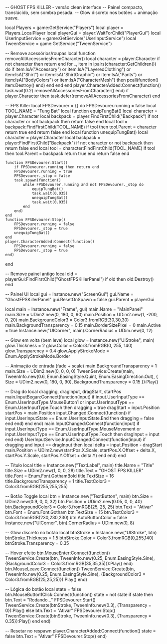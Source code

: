 -- GHOST FPS KILLER - versão clean interface
-- Painel compacto, translúcido, sem sombra pesada.
-- Glow discreto nos botões + animação suave.

local Players = game:GetService("Players")
local player = Players.LocalPlayer
local playerGui = player:WaitForChild("PlayerGui")
local UserInputService = game:GetService("UserInputService")
local TweenService = game:GetService("TweenService")

-- Remove acessórios/roupas
local function removeAllAccessoriesFromCharacter()
    local character = player.Character
    if not character then return end
    for _, item in ipairs(character:GetChildren()) do
        if item:IsA("Accessory")
            or item:IsA("LayeredClothing")
            or item:IsA("Shirt")
            or item:IsA("ShirtGraphic")
            or item:IsA("Pants")
            or item:IsA("BodyColors")
            or item:IsA("CharacterMesh") then
            pcall(function() item:Destroy() end)
        end
    end
end
player.CharacterAdded:Connect(function()
    task.wait(0.2)
    removeAllAccessoriesFromCharacter()
end)
if player.Character then
    task.defer(removeAllAccessoriesFromCharacter)
end

-- FPS Killer
local FPSDevourer = {}
do
    FPSDevourer.running = false
    local TOOL_NAME = "Tung Bat"
    local function equipTungBat()
        local character = player.Character
        local backpack = player:FindFirstChild("Backpack")
        if not character or not backpack then return false end
        local tool = backpack:FindFirstChild(TOOL_NAME)
        if tool then tool.Parent = character return true end
        return false
    end
    local function unequipTungBat()
        local character = player.Character
        local backpack = player:FindFirstChild("Backpack")
        if not character or not backpack then return false end
        local tool = character:FindFirstChild(TOOL_NAME)
        if tool then tool.Parent = backpack return true end
        return false
    end

    function FPSDevourer:Start()
        if FPSDevourer.running then return end
        FPSDevourer.running = true
        FPSDevourer._stop = false
        task.spawn(function()
            while FPSDevourer.running and not FPSDevourer._stop do
                equipTungBat()
                task.wait(0.035)
                unequipTungBat()
                task.wait(0.035)
            end
        end)
    end
    function FPSDevourer:Stop()
        FPSDevourer.running = false
        FPSDevourer._stop = true
        unequipTungBat()
    end
    player.CharacterAdded:Connect(function()
        FPSDevourer.running = false
        FPSDevourer._stop = true
    end)
end

-- Remove painel antigo
local old = playerGui:FindFirstChild("GhostFPSKillerPanel")
if old then old:Destroy() end

-- Painel UI
local gui = Instance.new("ScreenGui")
gui.Name = "GhostFPSKillerPanel"
gui.ResetOnSpawn = false
gui.Parent = playerGui

local main = Instance.new("Frame", gui)
main.Name = "MainPanel"
main.Size = UDim2.new(0, 180, 0, 90)
main.Position = UDim2.new(1, -200, 0, 20)
main.BackgroundColor3 = Color3.fromRGB(30,30,30)
main.BackgroundTransparency = 0.15
main.BorderSizePixel = 0
main.Active = true
Instance.new("UICorner", main).CornerRadius = UDim.new(0, 12)

-- Glow em volta (bem leve)
local glow = Instance.new("UIStroke", main)
glow.Thickness = 2
glow.Color = Color3.fromRGB(0, 255, 140)
glow.Transparency = 0.4
glow.ApplyStrokeMode = Enum.ApplyStrokeMode.Border

-- Animação de entrada (fade + scale)
main.BackgroundTransparency = 1
main.Size = UDim2.new(0, 0, 0, 0)
TweenService:Create(main, TweenInfo.new(0.6, Enum.EasingStyle.Quint, Enum.EasingDirection.Out), {
    Size = UDim2.new(0, 180, 0, 90),
    BackgroundTransparency = 0.15
}):Play()

-- Drag
do
    local dragging, dragInput, dragStart, startPos
    main.InputBegan:Connect(function(input)
        if input.UserInputType == Enum.UserInputType.MouseButton1 or input.UserInputType == Enum.UserInputType.Touch then
            dragging = true
            dragStart = input.Position
            startPos = main.Position
            input.Changed:Connect(function()
                if input.UserInputState == Enum.UserInputState.End then dragging = false end
            end)
        end
    end)
    main.InputChanged:Connect(function(input)
        if input.UserInputType == Enum.UserInputType.MouseMovement or input.UserInputType == Enum.UserInputType.Touch then
            dragInput = input
        end
    end)
    UserInputService.InputChanged:Connect(function(input)
        if dragging and input == dragInput then
            local delta = input.Position - dragStart
            main.Position = UDim2.new(startPos.X.Scale, startPos.X.Offset + delta.X, startPos.Y.Scale, startPos.Y.Offset + delta.Y)
        end
    end)
end

-- Título
local title = Instance.new("TextLabel", main)
title.Name = "Title"
title.Size = UDim2.new(1, 0, 0, 28)
title.Text = "GHOST FPS KILLER"
title.Font = Enum.Font.GothamBold
title.TextSize = 16
title.BackgroundTransparency = 1
title.TextColor3 = Color3.fromRGB(255,255,255)

-- Botão Toggle
local btn = Instance.new("TextButton", main)
btn.Size = UDim2.new(0.9, 0, 0, 32)
btn.Position = UDim2.new(0.05, 0, 0, 40)
btn.BackgroundColor3 = Color3.fromRGB(25, 25, 25)
btn.Text = "Ativar"
btn.Font = Enum.Font.Gotham
btn.TextSize = 15
btn.TextColor3 = Color3.fromRGB(230,230,230)
btn.AutoButtonColor = false
Instance.new("UICorner", btn).CornerRadius = UDim.new(0, 8)

-- Glow discreto no botão
local btnStroke = Instance.new("UIStroke", btn)
btnStroke.Thickness = 1.5
btnStroke.Color = Color3.fromRGB(0,255,140)
btnStroke.Transparency = 0.35

-- Hover efeito
btn.MouseEnter:Connect(function()
    TweenService:Create(btn, TweenInfo.new(0.25, Enum.EasingStyle.Sine), {BackgroundColor3 = Color3.fromRGB(35,35,35)}):Play()
end)
btn.MouseLeave:Connect(function()
    TweenService:Create(btn, TweenInfo.new(0.25, Enum.EasingStyle.Sine), {BackgroundColor3 = Color3.fromRGB(25,25,25)}):Play()
end)

-- Lógica do botão
local state = false
btn.MouseButton1Click:Connect(function()
    state = not state
    if state then
        btn.Text = "Rodando..."
        FPSDevourer:Start()
        TweenService:Create(btnStroke, TweenInfo.new(0.3), {Transparency = 0}):Play()
    else
        btn.Text = "Ativar"
        FPSDevourer:Stop()
        TweenService:Create(btnStroke, TweenInfo.new(0.3), {Transparency = 0.35}):Play()
    end
end)

-- Resetar no respawn
player.CharacterAdded:Connect(function()
    state = false
    btn.Text = "Ativar"
    FPSDevourer:Stop()
end)
